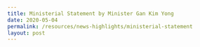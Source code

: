 ```yaml
---
title: Ministerial Statement by Minister Gan Kim Yong
date: 2020-05-04
permalink: /resources/news-highlights/ministerial-statement
layout: post
---
```


